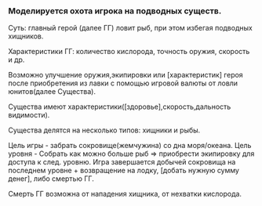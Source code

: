 ### Моделируется охота игрока на подводных существ.

Суть: главный герой (далее ГГ) ловит рыб, при этом избегая подводных хищников.

Характеристики ГГ: количество кислорода, точность оружия, скорость и др.

Возможно улучшение оружия,экипировки или [характеристик] героя после приобретения из лавки с помощью игровой валюты от ловли юнитов(далее Существа).

Существа имеют характеристики([здоровье],скорость,дальность видимости).

Существа делятся на несколько типов: хищники и рыбы.

Цель игры - забрать сокровище(жемчужина) со дна моря/океана.
Цель уровня - Собрать как можно больше рыб => приобрести экипировку для доступа к след. уровню.
Игра завершается добычей сокровища на последнем уровне + возвращение на лодку, [добать нужную сумму денег], либо смертью ГГ.

Смерть ГГ возможна от нападения хищника, от нехватки кислорода.
